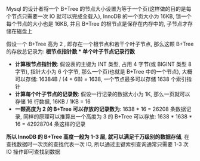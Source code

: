 Mysql 的设计者将一个 B+Tree 的节点大小设置为等于一个页(这样做的目的是每个节点只需要一次 IO 就可以完成全载入), InnoDB 的一个页大小为 16KB, 锁一个每个节点的大小也是 16KB, 并且 B+Tree 的根节点是保存在内存中的, 子节点才存储在磁盘上



假设一个 B+Tree 高为 2 , 即存在一个根节点和若干个叶子节点, 那么这颗 B+Tree 的存放总记录为: **根节点指针数 \* 单个叶子节点记录行数**

-    **计算根节点指针数**: 假设表的主键为 INT 类型, 占用 4 字节(或 BIGINT 类型 8 字节), 指针大小为 6 个字节, 那么一个页(也就是 B+Tree 中的一个节点), 大概可以存储: 16384B / (4 + 6B) = 1638,  一个节点最多可以存储 1638 个索引指针
-   **计算每个叶子节点的记录数**: 假设一行记录的数据大小为 1K, 那么一页就可以存储 16 行数据, 16KB / 1KB = 16
-   **一颗高度为 2 的 B+Tree 可以存放的记录数为**: 1638 * 16 = 26208 条数据记录, 同样的原理可以推算出一个高度为 3 的 B+Tree 可以存放: 1638 * 1638 * 16 = 42928704 条这样的记录

**所以 InnoDB 的 B+Tree 高度一般为 1-3 层, 就可以满足千万级别的数据存储**, 在查找数据时一次页的查找代表一次 IO, 所以通过主键索引查询通常只需要 1-3 次 IO 操作即可查找到数据


